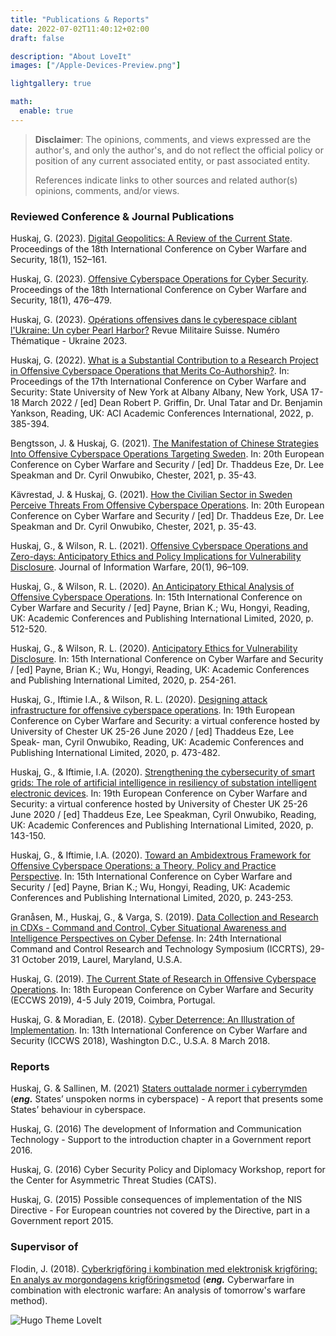```yaml
---
title: "Publications & Reports"
date: 2022-07-02T11:40:12+02:00
draft: false

description: "About LoveIt"
images: ["/Apple-Devices-Preview.png"]

lightgallery: true

math:
  enable: true
---
```

<!--
COMMANDS BELOW
## Features

### Performance and SEO
*italics**

**bold**

***bold italics***

* bullet

URL   [lazysizes](https://github.com/aFarkas/lazysizes)
-->



> **Disclaimer**: The opinions, comments, and views expressed are the author's, and only the author's, and do not reflect the official policy or position of any current associated entity, or past associated entity. 
>
> References indicate links to other sources and related author(s) opinions, comments, and/or views.


### Reviewed Conference & Journal Publications
Huskaj, G. (2023). [Digital Geopolitics: A Review of the Current State](https://doi.org/10.34190/iccws.18.1.955). Proceedings of the 18th International Conference on Cyber Warfare and Security, 18(1), 152–161. 

Huskaj, G. (2023). [Offensive Cyberspace Operations for Cyber Security](https://doi.org/10.34190/iccws.18.1.1054). Proceedings of the 18th International Conference on Cyber Warfare and Security, 18(1), 476–479.

Huskaj, G. (2023). [Opérations offensives dans le cyberespace ciblant l'Ukraine: Un cyber Pearl Harbor?](https://www.revuemilitairesuisse.ch) Revue Militaire Suisse. Numéro Thématique - Ukraine 2023. 

Huskaj, G. (2022). [What is a Substantial Contribution to a Research Project in Offensive Cyberspace Operations that Merits Co-Authorship?](https://fhs.diva-portal.org/smash/record.jsf?dswid=-339&pid=diva2%3A1645501&c=5&searchType=SIMPLE&language=en&query=Huskaj&af=%5B%5D&aq=%5B%5B%5D%5D&aq2=%5B%5B%5D%5D&aqe=%5B%5D&noOfRows=50&sortOrder=author_sort_asc&sortOrder2=title_sort_asc&onlyFullText=false&sf=all). In: Proceedings of the 17th International Conference on Cyber Warfare and Security: State University of New York at Albany Albany, New York, USA 17-18 March 2022 / [ed] Dean Robert P. Griffin, Dr. Unal Tatar and Dr. Benjamin Yankson, Reading, UK: ACI Academic Conferences International, 2022, p. 385-394.

Bengtsson, J. & Huskaj, G. (2021). [The Manifestation of Chinese Strategies Into Offensive Cyberspace Operations Targeting Sweden](https://fhs.diva-portal.org/smash/record.jsf?aq2=%5B%5B%5D%5D&c=1&af=%5B%5D&searchType=SIMPLE&sortOrder2=title_sort_asc&query=huskaj&language=en&pid=diva2%3A1576637&aq=%5B%5B%5D%5D&sf=all&aqe=%5B%5D&sortOrder=author_sort_asc&onlyFullText=false&noOfRows=50&dswid=-404). In: 20th European Conference on Cyber Warfare and Security / [ed] Dr. Thaddeus Eze, Dr. Lee Speakman and Dr. Cyril Onwubiko, Chester, 2021, p. 35-43.

Kävrestad, J. & Huskaj, G. (2021). [How the Civilian Sector in Sweden Perceive Threats From Offensive Cyberspace Operations](https://fhs.diva-portal.org/smash/record.jsf?aq2=%5B%5B%5D%5D&c=13&af=%5B%5D&searchType=SIMPLE&sortOrder2=title_sort_asc&query=huskaj&language=en&pid=diva2%3A1576668&aq=%5B%5B%5D%5D&sf=all&aqe=%5B%5D&sortOrder=author_sort_asc&onlyFullText=false&noOfRows=50&dswid=1374). In: 20th European Conference on Cyber Warfare and Security / [ed] Dr. Thaddeus Eze, Dr. Lee Speakman and Dr. Cyril Onwubiko, Chester, 2021, p. 35-43.

Huskaj, G., & Wilson, R. L. (2021). [Offensive Cyberspace Operations and Zero-days: Anticipatory Ethics and Policy Implications for Vulnerability Disclosure](https://fhs.diva-portal.org/smash/record.jsf?aq2=%5B%5B%5D%5D&c=9&af=%5B%5D&searchType=SIMPLE&sortOrder2=title_sort_asc&query=huskaj&language=en&pid=diva2%3A1556010&aq=%5B%5B%5D%5D&sf=all&aqe=%5B%5D&sortOrder=author_sort_asc&onlyFullText=false&noOfRows=50&dswid=-4873). Journal of Information Warfare, 20(1), 96–109.

Huskaj, G., & Wilson, R. L. (2020). [An Anticipatory Ethical Analysis of Offensive Cyberspace Operations](https://fhs.diva-portal.org/smash/record.jsf?aq2=%5B%5B%5D%5D&c=10&af=%5B%5D&searchType=SIMPLE&sortOrder2=title_sort_asc&query=huskaj&language=en&pid=diva2%3A1415417&aq=%5B%5B%5D%5D&sf=all&aqe=%5B%5D&sortOrder=author_sort_asc&onlyFullText=false&noOfRows=50&dswid=-7499). In: 15th International Conference on Cyber Warfare and Security / [ed] Payne, Brian K.; Wu, Hongyi, Reading, UK: Academic Conferences and Publishing International Limited, 2020, p. 512-520.

Huskaj, G., & Wilson, R. L. (2020). [Anticipatory Ethics for Vulnerability Disclosure](https://fhs.diva-portal.org/smash/record.jsf?aq2=%5B%5B%5D%5D&c=11&af=%5B%5D&searchType=SIMPLE&sortOrder2=title_sort_asc&query=huskaj&language=en&pid=diva2%3A1415413&aq=%5B%5B%5D%5D&sf=all&aqe=%5B%5D&sortOrder=author_sort_asc&onlyFullText=false&noOfRows=50&dswid=1823). In: 15th International Conference on Cyber Warfare and Security / [ed] Payne, Brian K.; Wu, Hongyi, Reading, UK: Academic Conferences and Publishing International Limited, 2020, p. 254-261.

Huskaj, G., Iftimie I.A., & Wilson, R. L. (2020). [Designing attack infrastructure for offensive cyberspace operations](https://fhs.diva-portal.org/smash/record.jsf?dswid=-339&pid=diva2%3A1680076&c=7&searchType=SIMPLE&language=en&query=Huskaj&af=%5B%5D&aq=%5B%5B%5D%5D&aq2=%5B%5B%5D%5D&aqe=%5B%5D&noOfRows=50&sortOrder=author_sort_asc&sortOrder2=title_sort_asc&onlyFullText=false&sf=all). In: 19th European Conference on Cyber Warfare and Security: a virtual conference hosted by University of Chester UK 25-26 June 2020 / [ed] Thaddeus Eze, Lee Speak- man, Cyril Onwubiko, Reading, UK: Academic Conferences and Publishing International Limited, 2020, p. 473-482.

Huskaj, G., & Iftimie, I.A. (2020). [Strengthening the cybersecurity of smart grids: The role of artificial intelligence in resiliency of substation intelligent electronic devices](https://fhs.diva-portal.org/smash/record.jsf?aq2=%5B%5B%5D%5D&c=12&af=%5B%5D&searchType=SIMPLE&sortOrder2=title_sort_asc&query=huskaj&language=en&pid=diva2%3A1576678&aq=%5B%5B%5D%5D&sf=all&aqe=%5B%5D&sortOrder=author_sort_asc&onlyFullText=false&noOfRows=50&dswid=-3122). In: 19th European Conference on Cyber Warfare and Security: a virtual conference hosted by University of Chester UK 25-26 June 2020 / [ed] Thaddeus Eze, Lee Speakman, Cyril Onwubiko, Reading, UK: Academic Conferences and Publishing International Limited, 2020, p. 143-150.

Huskaj, G., & Iftimie, I.A. (2020). [Toward an Ambidextrous Framework for Offensive Cyberspace Operations: a Theory, Policy and Practice Perspective](https://fhs.diva-portal.org/smash/record.jsf?aq2=%5B%5B%5D%5D&c=6&af=%5B%5D&searchType=SIMPLE&sortOrder2=title_sort_asc&query=huskaj&language=en&pid=diva2%3A1415409&aq=%5B%5B%5D%5D&sf=all&aqe=%5B%5D&sortOrder=author_sort_asc&onlyFullText=false&noOfRows=50&dswid=1322). In: 15th International Conference on Cyber Warfare and Security / [ed] Payne, Brian K.; Wu, Hongyi, Reading, UK: Academic Conferences and Publishing International Limited, 2020, p. 243-253.

Granåsen, M., Huskaj, G., & Varga, S. (2019). [Data Collection and Research in CDXs - Command and Control, Cyber Situational Awareness and Intelligence Perspectives on Cyber Defense](https://fhs.diva-portal.org/smash/record.jsf?aq2=%5B%5B%5D%5D&c=3&af=%5B%5D&searchType=SIMPLE&sortOrder2=title_sort_asc&query=huskaj&language=en&pid=diva2%3A1369835&aq=%5B%5B%5D%5D&sf=all&aqe=%5B%5D&sortOrder=author_sort_asc&onlyFullText=false&noOfRows=50&dswid=-1771). In: 24th International Command and Control Research and Technology Symposium (ICCRTS), 29-31 October 2019, Laurel, Maryland, U.S.A.

Huskaj, G. (2019). [The Current State of Research in Offensive Cyberspace Operations](https://fhs.diva-portal.org/smash/record.jsf?aq2=%5B%5B%5D%5D&c=4&af=%5B%5D&searchType=SIMPLE&sortOrder2=title_sort_asc&query=huskaj&language=en&pid=diva2%3A1337484&aq=%5B%5B%5D%5D&sf=all&aqe=%5B%5D&sortOrder=author_sort_asc&onlyFullText=false&noOfRows=50&dswid=-8201). In: 18th European Conference on Cyber Warfare and Security (ECCWS 2019), 4-5 July 2019, Coimbra, Portugal.

Huskaj, G. & Moradian, E. (2018). [Cyber Deterrence: An Illustration of Implementation](https://fhs.diva-portal.org/smash/record.jsf?aq2=%5B%5B%5D%5D&c=7&af=%5B%5D&searchType=SIMPLE&sortOrder2=title_sort_asc&query=huskaj&language=en&pid=diva2%3A1337483&aq=%5B%5B%5D%5D&sf=all&aqe=%5B%5D&sortOrder=author_sort_asc&onlyFullText=false&noOfRows=50&dswid=3013). In: 13th International Conference on Cyber Warfare and Security (ICCWS 2018), Washington D.C., U.S.A. 8 March 2018.

### Reports
Huskaj, G. & Sallinen, M. (2021) [Staters outtalade normer i cyberrymden](https://fhs.diva-portal.org/smash/record.jsf?aq2=%5B%5B%5D%5D&c=8&af=%5B%5D&searchType=SIMPLE&sortOrder2=title_sort_asc&query=huskaj&language=en&pid=diva2%3A1576646&aq=%5B%5B%5D%5D&sf=all&aqe=%5B%5D&sortOrder=author_sort_asc&onlyFullText=false&noOfRows=50&dswid=5772) (***eng.*** States’ unspoken norms in cyberspace) - A report that presents some States’ behaviour in cyberspace.

Huskaj, G. (2016) The development of Information and Communication Technology - Support to the introduction chapter in a Government report 2016.

Huskaj, G. (2016) Cyber Security Policy and Diplomacy Workshop, report for the Center for Asymmetric Threat Studies (CATS).

Huskaj, G. (2015) Possible consequences of implementation of the NIS Directive - For European countries not covered by the Directive, part in a Government report 2015.

### Supervisor of
Flodin, J. (2018). [Cyberkrigföring i kombination med elektronisk krigföring: En analys av morgondagens krigföringsmetod](https://fhs.diva-portal.org/smash/record.jsf?aq2=%5B%5B%5D%5D&c=2&af=%5B%5D&searchType=SIMPLE&sortOrder2=title_sort_asc&query=huskaj&language=en&pid=diva2%3A1214388&aq=%5B%5B%5D%5D&sf=all&aqe=%5B%5D&sortOrder=author_sort_asc&onlyFullText=false&noOfRows=50&dswid=-731) (***eng.*** Cyberwarfare in combination with electronic warfare: An analysis of tomorrow's warfare method).


<!--  THIS TO THE LEFT IS THE WAY TO COMMENT OUT STUFF. Source:  https://stackoverflow.com/questions/45224766/how-to-comment-out-content-in-hugo
  {{/*
	{{< style "img { height: 1.25rem; }" >}}
	[![GitHub release (latest by date)](https://img.shields.io/github/v/release/dillonzq/LoveIt?style=flat-square)](https://github.com/dillonzq/LoveIt/releases)
	[![Hugo](https://img.shields.io/badge/Hugo-%5E0.62.0-ff4088?style=flat-square&logo=hugo)](https://gohugo.io/)
	[![License](https://img.shields.io/github/license/dillonzq/LoveIt?style=flat-square)](https://github.com/dillonzq/LoveIt/blob/master/LICENSE)
	[![GitHub stars](https://img.shields.io/github/stars/dillonzq/LoveIt?style=social)](https://github.com/dillonzq/LoveIt)
	[![GitHub forks](https://img.shields.io/github/forks/dillonzq/LoveIt?style=social)](https://github.com/dillonzq/LoveIt/fork)
	{{< /style >}}
  */}}
-->




<!--
> [:(far fa-kiss-wink-heart fa-fw): LoveIt](https://github.com/dillonzq/LoveIt) is a **clean**, **elegant** but **advanced** blog theme for [Hugo](https://gohugo.io/) developed by {{< person "https://dillonzq.com/" Dillon "author of the LoveIt theme" "/Dillon.png" >}}.
>
> It is based on the original [LeaveIt Theme](https://github.com/liuzc/LeaveIt) and [KeepIt Theme](https://github.com/Fastbyte01/KeepIt).
-->

![Hugo Theme LoveIt](/images/Apple-Devices-Preview.png "Hugo Theme LoveIt")

